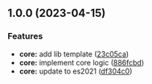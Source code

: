 ## 1.0.0 (2023-04-15)


### Features

* **core:** add lib template ([23c05ca](https://github.com/Edu-Games-Academy/Simple-Quiz-Composer/commit/23c05ca871bda962ab2715ac9fc79f86b46e75ee))
* **core:** implement core logic ([886fcbd](https://github.com/Edu-Games-Academy/Simple-Quiz-Composer/commit/886fcbd45fffde41cdeab4b8702a55bd5238a7cd))
* **core:** update to es2021 ([df304c0](https://github.com/Edu-Games-Academy/Simple-Quiz-Composer/commit/df304c097d07d750499b14d35d4c325327e10636))
